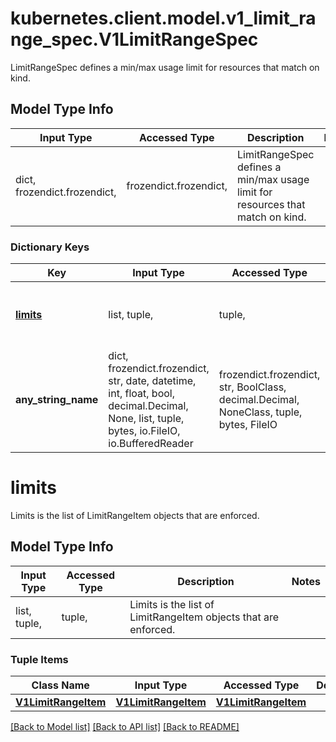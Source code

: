 # kubernetes.client.model.v1_limit_range_spec.V1LimitRangeSpec

LimitRangeSpec defines a min/max usage limit for resources that match on kind.

## Model Type Info
Input Type | Accessed Type | Description | Notes
------------ | ------------- | ------------- | -------------
dict, frozendict.frozendict,  | frozendict.frozendict,  | LimitRangeSpec defines a min/max usage limit for resources that match on kind. | 

### Dictionary Keys
Key | Input Type | Accessed Type | Description | Notes
------------ | ------------- | ------------- | ------------- | -------------
**[limits](#limits)** | list, tuple,  | tuple,  | Limits is the list of LimitRangeItem objects that are enforced. | 
**any_string_name** | dict, frozendict.frozendict, str, date, datetime, int, float, bool, decimal.Decimal, None, list, tuple, bytes, io.FileIO, io.BufferedReader | frozendict.frozendict, str, BoolClass, decimal.Decimal, NoneClass, tuple, bytes, FileIO | any string name can be used but the value must be the correct type | [optional]

# limits

Limits is the list of LimitRangeItem objects that are enforced.

## Model Type Info
Input Type | Accessed Type | Description | Notes
------------ | ------------- | ------------- | -------------
list, tuple,  | tuple,  | Limits is the list of LimitRangeItem objects that are enforced. | 

### Tuple Items
Class Name | Input Type | Accessed Type | Description | Notes
------------- | ------------- | ------------- | ------------- | -------------
[**V1LimitRangeItem**](V1LimitRangeItem.md) | [**V1LimitRangeItem**](V1LimitRangeItem.md) | [**V1LimitRangeItem**](V1LimitRangeItem.md) |  | 

[[Back to Model list]](../../README.md#documentation-for-models) [[Back to API list]](../../README.md#documentation-for-api-endpoints) [[Back to README]](../../README.md)

